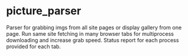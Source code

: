 # picture_parser
Parser for grabbing imgs from all site pages or display gallery from one page.
Run same site fetching in many browser tabs for multiprocess downloading and increase grab speed. Status report for each process provided for each tab.